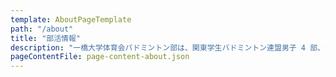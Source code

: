 ```yaml
---
template: AboutPageTemplate
path: "/about"
title: "部活情報"
description: "一橋大学体育会バドミントン部は、関東学生バドミントン連盟男子 4 部、女子 5 部に所属し、リーグでの昇格を目指して週 3 ～ 5 日練習に取り組んでいます。"
pageContentFile: page-content-about.json
---
```


